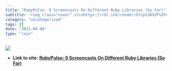 ```yaml
---
title: "RubyPulse: 9 Screencasts On Different Ruby Libraries (So Far)"
subtitle: '<img class="cover" src=https://rdl.ink/render/http%3A%2F%2Fwww.rubyinside.com%2Frubypulse-ruby-libra...'
category: "uncategorized"
tags: []
date: "2021-04-06"
type: "rain"
---
```

<img class="cover" src=https://rdl.ink/render/http%3A%2F%2Fwww.rubyinside.com%2Frubypulse-ruby-library-screencasts-2570.html>


* **Link to site:** **[RubyPulse: 9 Screencasts On Different Ruby Libraries (So Far)](http://www.rubyinside.com/rubypulse-ruby-library-screencasts-2570.html)**